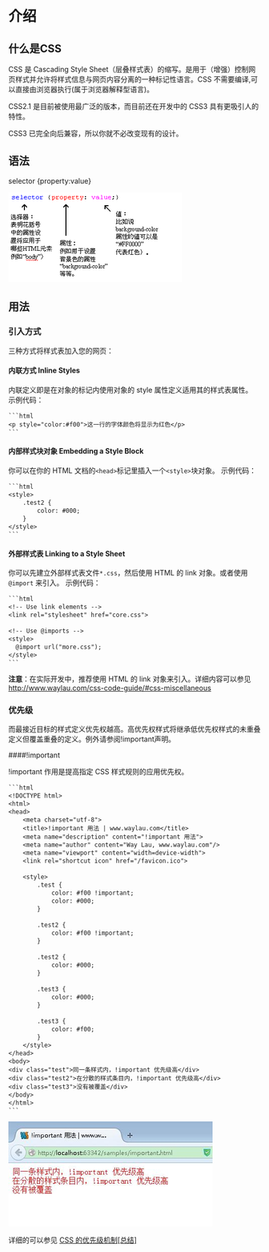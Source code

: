 介绍
====

## 什么是CSS
CSS 是 Cascading Style Sheet（层叠样式表）的缩写。是用于（增强）控制网页样式并允许将样式信息与网页内容分离的一种标记性语言。CSS 不需要编译,可以直接由浏览器执行(属于浏览器解释型语言)。

CSS2.1 是目前被使用最广泛的版本，而目前还在开发中的 CSS3 具有更吸引人的特性。

CSS3 已完全向后兼容，所以你就不必改变现有的设计。

## 语法

selector {property:value}

![](../images/selector.jpg)

## 用法

### 引入方式

三种方式将样式表加入您的网页：

#### 内联方式 Inline Styles

内联定义即是在对象的标记内使用对象的 style 属性定义适用其的样式表属性。
示例代码：

	```html
	<p style="color:#f00">这一行的字体颜色将显示为红色</p>
	```

#### 内部样式块对象 Embedding a Style Block

你可以在你的 HTML 文档的`<head>`标记里插入一个`<style>`块对象。
示例代码：

	```html
	<style>
	    .test2 {
	        color: #000;
	    }
	</style>
	```

#### 外部样式表 Linking to a Style Sheet

你可以先建立外部样式表文件`*.css`，然后使用 HTML 的 link 对象。或者使用 `@import` 来引入。
示例代码：

	```html
	<!-- Use link elements -->
	<link rel="stylesheet" href="core.css">
	
	<!-- Use @imports -->
	<style>
	  @import url("more.css");
	</style>
	```

**注意**：在实际开发中，推荐使用 HTML 的 link 对象来引入。详细内容可以参见<http://www.waylau.com/css-code-guide/#css-miscellaneous>

### 优先级

而最接近目标的样式定义优先权越高。高优先权样式将继承低优先权样式的未重叠定义但覆盖重叠的定义。例外请参阅!important声明。

####!important

!important 作用是提高指定 CSS 样式规则的应用优先权。

	```html
	<!DOCTYPE html>
	<html>
	<head>
	    <meta charset="utf-8">
	    <title>!important 用法 | www.waylau.com</title>
	    <meta name="description" content="!important 用法">
	    <meta name="author" content="Way Lau, www.waylau.com"/>
	    <meta name="viewport" content="width=device-width">
	    <link rel="shortcut icon" href="/favicon.ico">
	
	    <style>
	        .test {
	            color: #f00 !important;
	            color: #000;
	        }
	
	        .test2 {
	            color: #f00 !important;
	        }
	
	        .test2 {
	            color: #000;
	        }
	
	        .test3 {
	            color: #000;
	        }
	
	        .test3 {
	            color: #f00;
	        }
	    </style>
	</head>
	<body>
	<div class="test">同一条样式内，!important 优先级高</div>
	<div class="test2">在分散的样式条目内，!important 优先级高</div>
	<div class="test3">没有被覆盖</div>
	</body>
	</html>
	```

![](../images/important.jpg)

详细的可以参见 [CSS 的优先级机制[总结]](http://www.cnblogs.com/xugang/archive/2010/09/24/1833760.html)